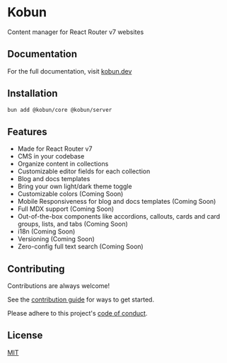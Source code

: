 # Kobun

Content manager for React Router v7 websites

## Documentation

For the full documentation, visit [kobun.dev](https://kobun.dev/)

## Installation

```bash
bun add @kobun/core @kobun/server
```

## Features

- Made for React Router v7
- CMS in your codebase
- Organize content in collections
- Customizable editor fields for each collection
- Blog and docs templates
- Bring your own light/dark theme toggle
- Customizable colors (Coming Soon)
- Mobile Responsiveness for blog and docs templates (Coming Soon)
- Full MDX support (Coming Soon)
- Out-of-the-box components like accordions, callouts, cards and card groups, lists, and tabs (Coming Soon)
- i18n (Coming Soon)
- Versioning (Coming Soon)
- Zero-config full text search (Coming Soon)

## Contributing

Contributions are always welcome!

See the [contribution guide](CONTRIBUTING.md) for ways to get started.

Please adhere to this project's [code of conduct](CODE_OF_CONDUCT.md).

## License

[MIT](https://choosealicense.com/licenses/mit/)
